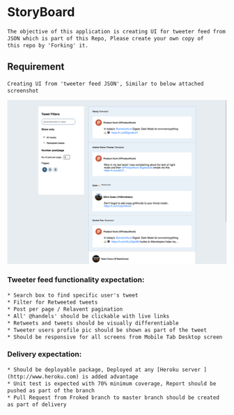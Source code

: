 # StoryBoard
    The objective of this application is creating UI for tweeter feed from 
    JSON which is part of this Repo, Please create your own copy of 
    this repo by 'Forking' it.
 
 ## Requirement
    
    Creating UI from 'tweeter feed JSON', Similar to below attached screenshot
    
![Screenshot](SampleScreen.png)

### Tweeter feed functionality expectation:
    * Search box to find specific user's tweet 
    * Filter for Retweeted tweets 
    * Post per page / Relavent pagination
    * All' @handels' should be clickable with live links
    * Retweets and tweets should be visually differentiable 
    * Tweeter users profile pic should be shown as part of the tweet
    * Should be responsive for all screens from Mobile Tab Desktop screen
    
### Delivery expectation:
    * Should be deployable package, Deployed at any [Heroku server ](http://www.heroku.com) is added advantage
    * Unit test is expected with 70% minimum coverage, Report should be pushed as part of the branch
    * Pull Request from Froked branch to master branch should be created as part of delivery
    


      
  
   
